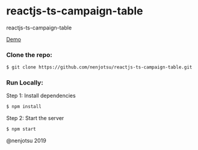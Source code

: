 # reactjs-ts-campaign-table

reactjs-ts-campaign-table

[Demo](http://54.255.174.15:7374)

### Clone the repo:

```bash
$ git clone https://github.com/nenjotsu/reactjs-ts-campaign-table.git
```

### Run Locally:

Step 1: Install dependencies

```bash
$ npm install
```

Step 2: Start the server

```bash
$ npm start
```

@nenjotsu 2019
